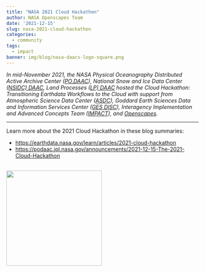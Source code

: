 ```yaml
---
title: "NASA 2021 Cloud Hackathon"
author: NASA Openscapes Team
date: '2021-12-15'
slug: nasa-2021-cloud-hackathon
categories:
  - community
tags:
  - impact
banner: img/blog/nasa-daacs-logo-square.png
---
```


*In mid-November 2021, the NASA Physical Oceanography Distributed Active Archive Center ([PO.DAAC](https://podaac.jpl.nasa.gov/)), National Snow and Ice Data Center ([NSIDC) DAAC](https://nsidc.org/daac?_ga=2.168967908.431928246.1641269326-1013143277.1638798901), Land Processes ([LP) DAAC](https://lpdaac.usgs.gov/?_ga=2.168967908.431928246.1641269326-1013143277.1638798901) hosted the Cloud Hackathon: Transitioning Earthdata Workflows to the Cloud with support from Atmospheric Science Data Center ([ASDC](https://asdc.larc.nasa.gov/)), Goddard Earth Sciences Data and Information Services Center ([GES DISC](https://disc.gsfc.nasa.gov/)), Interagency Implementation and Advanced Concepts Team ([IMPACT](https://impact.earthdata.nasa.gov/)), and [Openscapes](https://www.openscapes.org/).*

---

Learn more about the 2021 Cloud Hackathon in these blog summaries:

- <https://earthdata.nasa.gov/learn/articles/2021-cloud-hackathon>
- <https://podaac.jpl.nasa.gov/announcements/2021-12-15-The-2021-Cloud-Hackathon>


<br>
  <img src="/img/blog/nasa-daacs-logo-square.png" width="250px">

<br>


